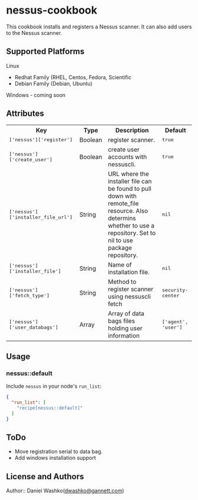 # nessus-cookbook

This cookbook installs and registers a Nessus scanner. It can also add users to the Nessus scanner.

## Supported Platforms

Linux
  - Redhat Family (RHEL, Centos, Fedora, Scientific
  - Debian Family (Debian, Ubuntu)
  
Windows - coming soon

## Attributes

<table>
  <tr>
    <th>Key</th>
    <th>Type</th>
    <th>Description</th>
    <th>Default</th>
  </tr>
  <tr>
    <td><tt>['nessus']['register']</tt></td>
    <td>Boolean</td>
    <td>register scanner.</td>
    <td><tt>true</tt></td>
  </tr>
  <tr>
    <td><tt>['nessus']['create_user']</tt></td>
    <td>Boolean</td>
    <td>create user accounts with nessuscli.</td>
    <td><tt>true</tt></td>
  </tr>
  <tr>
    <td><tt>['nessus']['installer_file_url']</tt></td>
    <td>String</td>
    <td>URL where the installer file can be found to pull down with remote_file resource.
    Also determins whether to use a repository. Set to nil to use package repository.</td>
    <td><tt>nil</tt></td>
  </tr>
  <tr>
    <td><tt>['nessus']['installer_file']</tt></td>
    <td>String</td>
    <td>Name of installation file.</td>
    <td><tt>nil</tt></td>
  </tr>
  <tr>
    <td><tt>['nessus']['fetch_type']</tt></td>
    <td>String</td>
    <td>Method to register scanner using nessuscli fetch</td>
    <td><tt>security-center</tt></td>
  </tr>
  <tr>
    <td><tt>['nessus']['user_databags']</tt></td>
    <td>Array</td>
    <td>Array of data bags files holding user information</td>
    <td><tt>['agent', 'user']</tt></td>
  </tr>

</table>

## Usage

### nessus::default

Include `nessus` in your node's `run_list`:

```json
{
  "run_list": [
    "recipe[nessus::default]"
  ]
}
```

## ToDo

  - Move registration serial to data bag.
  - Add windows installation support

## License and Authors

Author:: Daniel Washko(<dwashko@gannett.com>)
